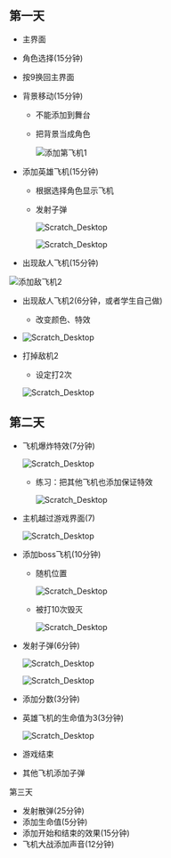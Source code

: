 ## 第一天

- 主界面

- 角色选择(15分钟)

- 按9换回主界面 

- 背景移动(15分钟)

  - 不能添加到舞台

  - 把背景当成角色

    ![添加第飞机1](/Users/liujiang/Documents/Typora/imgs/006tNc79ly1g4eg90tthdj31a20u07wh.jpg)

- 添加英雄飞机(15分钟)

  - 根据选择角色显示飞机

  - 发射子弹

    ![Scratch_Desktop](/Users/liujiang/Documents/Typora/imgs/006tNc79ly1g4j65wphl6j319t0u0tts.jpg)

    ![Scratch_Desktop](/Users/liujiang/Documents/Typora/imgs/006tNc79ly1g4j66z3kv8j31ds0u0tmy.jpg)

- 出现敌人飞机(15分钟)

![添加敌飞机2](http://ww1.sinaimg.cn/large/006tNc79ly1g4egom2we7j31b80rgnj8.jpg)



- 出现敌人飞机2(6分钟，或者学生自己做)
  
  - 改变颜色、特效
- ![Scratch_Desktop](/Users/liujiang/Documents/Typora/imgs/006tNc79ly1g4j6x96s9uj315u0lc78b.jpg)

- 打掉敌机2

  - 设定打2次

  ![Scratch_Desktop](/Users/liujiang/Documents/Typora/imgs/006tNc79ly1g4jaz69doxj31f00u0aqw.jpg)

  

  

## 第二天

- 飞机爆炸特效(7分钟)

  ![Scratch_Desktop](/Users/liujiang/Documents/Typora/imgs/006tNc79ly1g4k88b8e2gj30kq0vutc1.jpg)

  - 练习：把其他飞机也添加保证特效

    ![Scratch_Desktop](http://ww4.sinaimg.cn/large/006tNc79ly1g4k88t23ygj30me150jvu.jpg)

- 主机越过游戏界面(7)

  ![Scratch_Desktop](/Users/liujiang/Documents/Typora/imgs/006tNc79ly1g4kkxmdjasj31600hmjut.jpg)

- 添加boss飞机(10分钟)

  - 随机位置

    ![Scratch_Desktop](/Users/liujiang/Documents/Typora/imgs/006tNc79ly1g4nr7nmsgoj31620icwhc.jpg)

  - 被打10次毁灭

    ![Scratch_Desktop](/Users/liujiang/Documents/Typora/imgs/006tNc79ly1g4ns6uxylkj30u010pn2e.jpg)

- 发射子弹(6分钟)

  ![Scratch_Desktop](/Users/liujiang/Documents/Typora/imgs/006tNc79ly1g4ntjf3o5wj30qa0nsjtf.jpg)

  ![Scratch_Desktop](/Users/liujiang/Documents/Typora/imgs/006tNc79ly1g4ntk14eh7j30gs0ggwfr.jpg)

  

- 添加分数(3分钟)

  

- 英雄飞机的生命值为3(3分钟)

  ![Scratch_Desktop](/Users/liujiang/Documents/Typora/imgs/006tNc79ly1g4nvdxp774j30dm0h8jse.jpg)

- 游戏结束

  

- 其他飞机添加子弹

  

第三天

- 发射散弹(25分钟)
- 添加生命值(5分钟)
- 添加开始和结束的效果(15分钟)
- 飞机大战添加声音(12分钟)